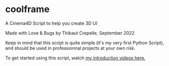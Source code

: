 # coolframe
A Cinema4D Script to help you create 3D UI


Made with Love & Bugs by Thibaut Crepelle, September 2022

Keep in mind that this script is quite simple (it's my very first Python Script), and should be used in professionnal projects at your own risk.

To get started using this script, watch <a href='https://google.com/'> my introduction videos here.</a>

